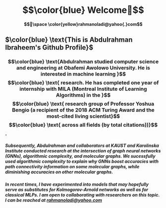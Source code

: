 # $$\color{blue} Welcome👋$$ 
#### $$📧\space \color{yellow}rahmanoladi@yahoo{.}com$$
## $\color{blue} \text{This is Abdulrahman Ibraheem's Github Profile}$  
### $$\color{blue} \text{Abdulrahman   studied  computer science  and  engineering  at Obafemi Awolowo  University. He   is   interested   in   machine   learning }$$   $$\color{blue} \text{ research. He   has completed   one  year of   internship   with   MILA (Montreal   Institute   of   Learning   Algorithms) in   the  }$$  $$\color{blue} \text{ research   group  of  Professor   Yoshua   Bengio (a   recipient   of   the 2018  ACM   Turing   Award and the most-cited living scientist}$$ $$\color{blue} \text{   across all fields (by total citations))}$$.

##### Subsequently,   Abdulrahman   and   collaborators   at   KAUST   and   Karolinska   Institute   conducted   research   at   the   intersection   of   graph   neural   networks   (GNNs),   algorithmic   complexity,   and    molecular   graphs. We   sucessfully   used   algorithmic   complexity   to   explain   why    GNNs    boost   accuracies  with    path   connectivity   information   on   some   molecular   graphs,   while   diminishing   accuracies   on   other   molecular   graphs.

##### In recent times, I have experimented into models that may hopefully serve as substitutes for Kolmogorov-Arnold networks as well as for classical MLPs. I am open to collaborating with researchers on this topic. I can be reached at rahmanoladi@yahoo.com 


  
<!--
**rahmanoladi/rahmanoladi** is a ✨ _special_ ✨ repository because its `README.md` (this file) appears on your GitHub profile.

Here are some ideas to get you started:

- 🔭 I’m currently working on ...
- 🌱 I’m currently learning ...
- 👯 I’m looking to collaborate on ...
- 🤔 I’m looking for help with ...
- 💬 Ask me about ...
- 📫 How to reach me: ...
- 😄 Pronouns: ...
- ⚡ Fun fact: ...
-->
